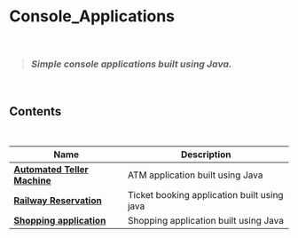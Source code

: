 # Console_Applications
<br>

> ### _Simple console applications built using Java._

 <br>

## Contents

<br>

<div align = "center">

| <div align = "center">Name </div>                                                                                                        | <div align = "center">Description</div>     |
| -----------------------------------------------------------------------------------------------------------------------------------------| ------------------------------------------- |
| **[Automated Teller Machine](https://github.com/Harish-73/Console_Applications/blob/main/ATM/AutomatedTellerMachine.java)**              | ATM application built using Java          |
| **[Railway Reservation](https://github.com/Harish-73/Console_Applications/blob/main/Railway%20Reservation/RailwayReservation.java)**     | Ticket booking application built using java |
| **[Shopping application](https://github.com/Harish-73/Console_Applications/blob/main/Shopping%20Application/ShoppingApplication.java)**  | Shopping application built using Java     |

</div>
<br>

